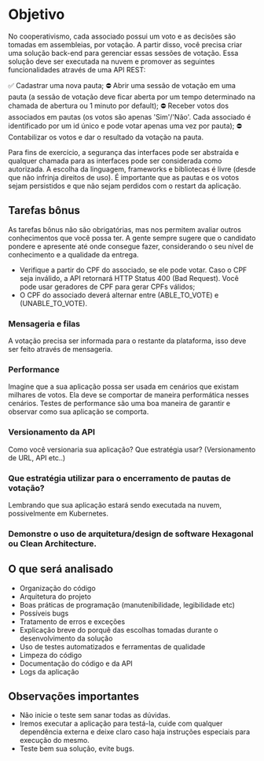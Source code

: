# Objetivo

No cooperativismo, cada associado possui um voto e as decisões são tomadas em assembleias, por votação. A partir disso, você precisa criar uma solução back-end para gerenciar essas sessões de votação. Essa solução deve ser executada na nuvem e promover as seguintes funcionalidades através de uma API REST:

✅ Cadastrar uma nova pauta;
⛔ Abrir uma sessão de votação em uma pauta (a sessão de votação deve ficar aberta por um tempo determinado na chamada de abertura ou 1 minuto por default);
⛔ Receber votos dos associados em pautas (os votos são apenas 'Sim'/'Não'. Cada associado é identificado por um id único e pode votar apenas uma vez por pauta);
⛔ Contabilizar os votos e dar o resultado da votação na pauta.

Para fins de exercício, a segurança das interfaces pode ser abstraída e qualquer chamada para as interfaces pode ser considerada como autorizada. A escolha da linguagem, frameworks e bibliotecas é livre (desde que não infrinja direitos de uso). É importante que as pautas e os votos sejam persistidos e que não sejam perdidos com o restart da aplicação.

## Tarefas bônus

As tarefas bônus não são obrigatórias, mas nos permitem avaliar outros conhecimentos que você possa ter. A gente sempre sugere que o candidato pondere e apresente até onde consegue fazer, considerando o seu nível de conhecimento e a qualidade da entrega.

- Verifique a partir do CPF do associado, se ele pode votar. Caso o CPF seja inválido, a API retornará HTTP Status 400 (Bad Request). Você pode usar geradores de CPF para gerar CPFs válidos;
- O CPF do associado deverá alternar entre (ABLE_TO_VOTE) e (UNABLE_TO_VOTE).

### Mensageria e filas

A votação precisa ser informada para o restante da plataforma, isso deve ser feito através de mensageria.

### Performance

Imagine que a sua aplicação possa ser usada em cenários que existam milhares de votos. Ela deve se comportar de maneira performática nesses cenários. Testes de performance são uma boa maneira de garantir e observar como sua aplicação se comporta.

### Versionamento da API

Como você versionaria sua aplicação? Que estratégia usar? (Versionamento de URL, API etc..)

### Que estratégia utilizar para o encerramento de pautas de votação?

Lembrando que sua aplicação estará sendo executada na nuvem, possivelmente em Kubernetes.

### Demonstre o uso de arquitetura/design de software Hexagonal ou Clean Architecture.

## O que será analisado

- Organização do código
- Arquitetura do projeto
- Boas práticas de programação (manutenibilidade, legibilidade etc)
- Possíveis bugs
- Tratamento de erros e exceções
- Explicação breve do porquê das escolhas tomadas durante o desenvolvimento da solução
- Uso de testes automatizados e ferramentas de qualidade
- Limpeza do código
- Documentação do código e da API
- Logs da aplicação

## Observações importantes

- Não inicie o teste sem sanar todas as dúvidas.
- Iremos executar a aplicação para testá-la, cuide com qualquer dependência externa e deixe claro caso haja instruções especiais para execução do mesmo.
- Teste bem sua solução, evite bugs.
